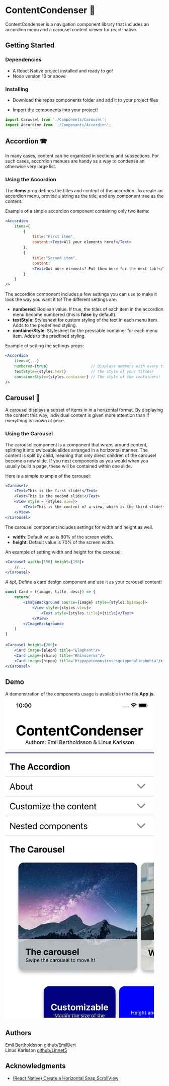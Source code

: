 # ContentCondenser 📁

ContentCondenser is a navigation component library that includes an accordion menu and a carousel content viewer for react-native. 



## Getting Started

### Dependencies

* A React Native project installed and ready to go!
* Node version 16 or above

### Installing

* Download the repos components folder and add it to your project files

* Import the components into your project!
```jsx
import Carousel from './Components/Carousel';
import Accordion from './Components/Accordion';
```
## Accordion 🪗
In many cases, content can be organized in sections and subsections. For such cases, accordion menues are handy as a way to condense an otherwise very large list.  
### Using the Accordion
The **items** prop defines the titles and content of the accordion. To create an accordion menu, provide a string as the title, and any component tree as the content. 

Example of a simple accordion component containing only two items:
```jsx
<Accordion
    items={
        {
            title:"First item",
            content:<Text>All your elements here!</Text>
        },
        {
            title:"Second item",
            content:
            <Text>Got more elements? Put them here for the next tab!</Text>
        }
    }
/>
```

The accordion component includes a few settings you can use to make it look the way you want it to! The different settings are:
* **numbered**: Boolean value. If true, the titles of each item in the accordion menu become numbered (this is **false** by default).
* **textStyle**: Stylesheet for custom styling of the text in each menu item. Adds to the predefined styling. 
* **containerStyle**: Stylesheet for the pressable container for each menu item. Adds to the predfined styling. 

Example of setting the settings props:
```jsx
<Accordion
    items={...}
    numbered={true}                   // Displays numbers with every title
    textStyle={styles.text}           // The style of your titles!
    containerStyle={styles.container} // The style of the containers! 
/>
```

## Carousel 🎠
A carousel displays a subset of items in in a horizontal format. By displaying the content this way, individual content is given more attention than if everything is shown at once.

### Using the Carousel
The carousel component is a component that wraps around content, splitting it into swipeable slides arranged in a horizontal manner. The content is split by child, meaning that only direct children of the carousel become a new slide. If you nest components as you would when you usually build a page, these will be contained within one slide.

Here is a simple example of the carousel:
```jsx
<Carousel>
    <Text>This is the first slide!</Text>
    <Text>This is the second slide!</Text>
    <View style = {styles.view}>               
        <Text>This is the content of a view, which is the third slide!</Text>
    </View>
</Carousel>
```
The carousel component includes settings for width and height as well.
* **width**: Default value is 80% of the screen width.
* **height**: Default value is 70% of the screen width. 

An example of setting width and height for the carousel:
```jsx
<Carousel width={150} height={150}>
    //...
</Carousel>
```

*A tip!*, Define a card design component and use it as your carousel content!
```jsx
const Card = ({image, title, desc}) => {
    return(
        <ImageBackground source={image} style={styles.bgImage}>
            <View style={styles.view}>
                <Text style={styles.title}>{title}</Text>
            </View>
        </ImageBackground>
    )
}

<Carousel height={200}>
    <Card image={eleph} title="Elephant"/>
    <Card image={rhino} title="Rhinoceros"/>
    <Card image={hippo} title="Hippopotomonstrosesquippedaliophobia"/>
</Carousel>
```

## Demo
A demonstration of the components usage is available in the file **App.js**. 
![Demo app](./assets/demo.png)

## Authors

Emil Bertholdsson [github/EmilBert](https://github.com/EmilBert) \
Linus Karlsson [github/Linnet5](https://github.com/Linnet5)

## Acknowledgments
* [(React Native) Create a Horizontal Snap ScrollView](https://medium.com/nerd-for-tech/react-native-create-a-horizontal-snap-scrollview-e1d01ac3ba09)